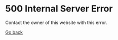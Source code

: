 # 500 Internal Server Error

<p>Contact the owner of this website with this error.</p>

[Go back](https://cdn.mcalec.dev/)
